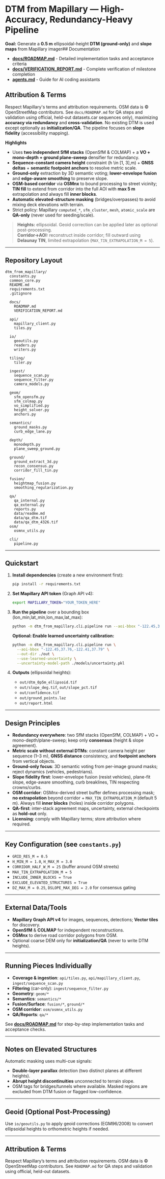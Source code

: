 # DTM from Mapillary — High-Accuracy, Redundancy-Heavy Pipeline

**Goal:** Generate a **0.5 m** ellipsoidal-height **DTM (ground-only)** and **slope maps** from Mapillary imager## Documentation

- **[docs/ROADMAP.md](docs/ROADMAP.md)** - Detailed implementation tasks and acceptance criteria
- **[docs/VERIFICATION_REPORT.md](docs/VERIFICATION_REPORT.md)** - Complete verification of milestone completion
- **[agents.md](agents.md)** - Guide for AI coding assistants

## Attribution & Terms

Respect Mapillary's terms and attribution requirements. OSM data is © OpenStreetMap contributors. See `docs/ROADMAP.md` for QA steps and validation using official, held-out datasets.car sequences only), maximizing **accuracy via redundancy** and **cross-validation**. No existing DTM is used except optionally as **initialization/QA**. The pipeline focuses on **slope fidelity** (accessibility mapping).

**Highlights**
- Uses **two independent SfM stacks** (OpenSfM & COLMAP) + a **VO + mono-depth + ground plane-sweep** densifier for redundancy.
- **Sequence-constant camera height** constraint \(h \in [1, 3]\,m\) + **GNSS deltas** + **semantic footpoint anchors** to resolve metric scale.
- **Ground-only** extraction by 3D semantic voting; **lower-envelope fusion** and **edge-aware smoothing** to preserve slope.
- **OSM-based corridor** via **OSMnx** to bound processing to street vicinity; **TIN fill** to extend from corridor into the full AOI with **max 5 m** extrapolation and always fill **inner blocks**.
- **Automatic elevated-structure masking** (bridges/overpasses) to avoid mixing deck elevations with terrain.
- Strict policy: Mapillary `computed_*`, `sfm_cluster`, `mesh`, `atomic_scale` are **QA-only** (never used for seeding/scale).

> **Heights:** ellipsoidal. Geoid correction can be applied later as optional post-processing.  
> **Corridor→AOI:** reconstruct inside corridor; fill outward using **Delaunay TIN**, limited extrapolation (`MAX_TIN_EXTRAPOLATION_M = 5`).

---

## Repository Layout

```
dtm_from_mapillary/
  constants.py
  common_core.py
  README.md
  requirements.txt
  .gitignore

  docs/
    ROADMAP.md
    VERIFICATION_REPORT.md

  api/
    mapillary_client.py
    tiles.py

  io/
    geoutils.py
    readers.py
    writers.py

  tiling/
    tiler.py

  ingest/
    sequence_scan.py
    sequence_filter.py
    camera_models.py

  geom/
    sfm_opensfm.py
    sfm_colmap.py
    vo_simplified.py
    height_solver.py
    anchors.py

  semantics/
    ground_masks.py
    curb_edge_lane.py

  depth/
    monodepth.py
    plane_sweep_ground.py

  ground/
    ground_extract_3d.py
    recon_consensus.py
    corridor_fill_tin.py

  fusion/
    heightmap_fusion.py
    smoothing_regularization.py

  qa/
    qa_internal.py
    qa_external.py
    reports.py
    data/readme.md
    data/qa_dtm.tif
    data/qa_dtm_4326.tif
  osm/
    osmnx_utils.py

  cli/
    pipeline.py
```

---

## Quickstart

1. **Install dependencies** (create a new environment first):
   ```bash
   pip install -r requirements.txt
   ```

2. **Set Mapillary API token** (Graph API v4):
   ```bash
   export MAPILLARY_TOKEN="YOUR_TOKEN_HERE"
   ```

3. **Run the pipeline** over a bounding box (lon_min,lat_min,lon_max,lat_max):
   ```bash
   python -m dtm_from_mapillary.cli.pipeline run --aoi-bbox "-122.45,37.76,-122.41,37.79" --out-dir ./out
   ```
   
   **Optional: Enable learned uncertainty calibration:**
   ```bash
   python -m dtm_from_mapillary.cli.pipeline run \
     --aoi-bbox "-122.45,37.76,-122.41,37.79" \
     --out-dir ./out \
     --use-learned-uncertainty \
     --uncertainty-model-path ./models/uncertainty.pkl
   ```

4. **Outputs** (ellipsoidal heights):
   - `out/dtm_0p5m_ellipsoid.tif`
   - `out/slope_deg.tif`, `out/slope_pct.tif`
   - `out/confidence.tif`
   - `out/ground_points.laz`
   - `out/report.html`

---

## Design Principles

- **Redundancy everywhere**: two SfM stacks (OpenSfM, COLMAP) + VO + mono-depth/plane-sweep; keep only **consensus** (height & slope agreement).
- **Metric scale without external DTMs**: constant camera height per sequence (1–3 m), **GNSS distance** consistency, and **footpoint anchors** from vertical objects.
- **Ground-only focus**: 3D semantic voting from per-image ground masks; reject dynamics (vehicles, pedestrians).
- **Slope fidelity first**: lower-envelope fusion (resist vehicles), plane-fit slope, edge-aware smoothing, curb breaklines, TIN respecting crowns/curbs.
- **OSM corridor**: OSMnx-derived street buffer defines processing mask; **no extrapolation** beyond corridor + `MAX_TIN_EXTRAPOLATION_M` (default 5 m). Always fill **inner blocks** (holes) inside corridor polygons.
- **QA-first**: inter-stack agreement maps, uncertainty, external checkpoints as **hold-out** only.
- **Licensing**: comply with Mapillary terms; store attribution where required.

---

## Key Configuration (see `constants.py`)

- `GRID_RES_M = 0.5`
- `H_MIN_M = 1.0`, `H_MAX_M = 3.0`
- `CORRIDOR_HALF_W_M = 25` (buffer around OSM streets)
- `MAX_TIN_EXTRAPOLATION_M = 5`
- `INCLUDE_INNER_BLOCKS = True`
- `EXCLUDE_ELEVATED_STRUCTURES = True`
- `DZ_MAX_M = 0.25`, `DSLOPE_MAX_DEG = 2.0` for consensus gating

---

## External Data/Tools

- **Mapillary Graph API v4** for images, sequences, detections; **Vector tiles** for discovery.
- **OpenSfM** & **COLMAP** for independent reconstructions.
- **OSMnx** to derive road corridor polygons from OSM.
- Optional coarse DEM only for **initialization/QA** (never to write DTM heights).

---

## Running Pieces Individually

- **Coverage & ingestion**: `api/tiles.py`, `api/mapillary_client.py`, `ingest/sequence_scan.py`
- **Filtering** (car-only): `ingest/sequence_filter.py`
- **Geometry**: `geom/*`
- **Semantics**: `semantics/*`
- **Fusion/Surface**: `fusion/*`, `ground/*`
- **OSM corridor**: `osm/osmnx_utils.py`
- **QA/Reports**: `qa/*`

See **[docs/ROADMAP.md](docs/ROADMAP.md)** for step-by-step implementation tasks and acceptance checks.

---

## Notes on Elevated Structures

Automatic masking uses multi-cue signals:
- **Double-layer parallax** detection (two distinct planes at different heights).
- **Abrupt height discontinuities** unconnected to terrain slope.
- OSM tags for bridges/tunnels where available.
Masked regions are excluded from DTM fusion or flagged low-confidence.

---

## Geoid (Optional Post-Processing)

Use `io/geoutils.py` to apply geoid corrections (EGM96/2008) to convert ellipsoidal heights to orthometric heights if needed.

---

## Attribution & Terms

Respect Mapillary’s terms and attribution requirements. OSM data is © OpenStreetMap contributors. See `ROADMAP.md` for QA steps and validation using official, held-out datasets.
